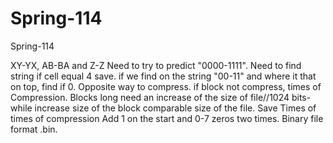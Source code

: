 # Spring-114
Spring-114

XY-YX, AB-BA and Z-Z Need to try to predict "0000-1111". Need to find string if cell equal 4 save. if we find on the string "00-11" and where it that on top, find if 0. Opposite way to compress. if block not compress, times of Compression. Blocks long need an increase of the size of file//1024 bits-while increase size of the block comparable size of the file. Save Times of times of compression Add 1 on the start and 0-7 zeros two times. Binary file format .bin.


